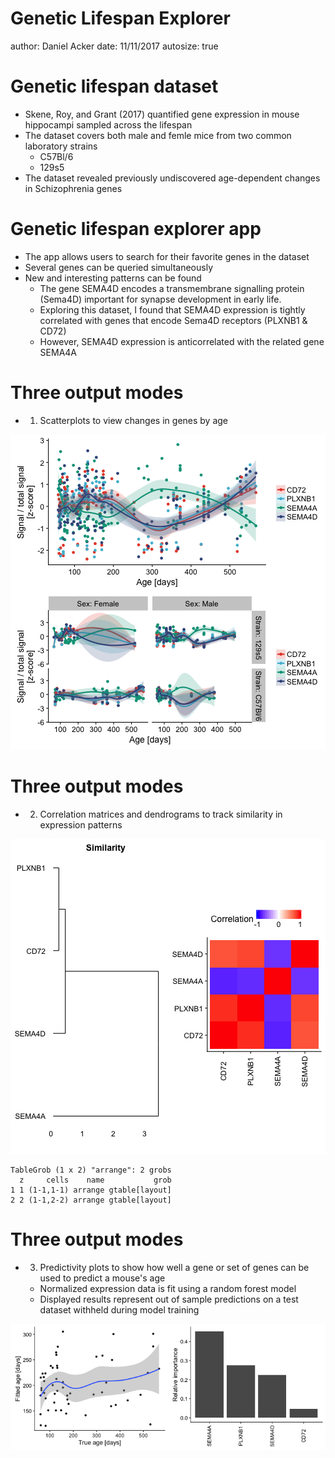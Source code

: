 Genetic Lifespan Explorer
========================================================
author: Daniel Acker
date: 11/11/2017
autosize: true

Genetic lifespan dataset
========================================================

- Skene, Roy, and Grant (2017) quantified gene expression in mouse hippocampi sampled across the lifespan
- The dataset covers both male and femle mice from two common laboratory strains
  - C57Bl/6
  - 129s5
- The dataset revealed previously undiscovered age-dependent changes in Schizophrenia genes


Genetic lifespan explorer app
========================================================

- The app allows users to search for their favorite genes in the dataset
- Several genes can be queried simultaneously
- New and interesting patterns can be found
  - The gene SEMA4D encodes a transmembrane signalling protein (Sema4D) important for synapse development in early life. 
  - Exploring this dataset, I found that SEMA4D expression is tightly correlated with genes that encode Sema4D receptors (PLXNB1 & CD72)
  - However, SEMA4D expression is anticorrelated with the related gene SEMA4A

Three output modes
========================================================

- 1) Scatterplots to view changes in genes by age

![plot of chunk unnamed-chunk-1](presentation-figure/unnamed-chunk-1-1.png)

Three output modes
========================================================

- 2) Correlation matrices and dendrograms to track similarity in expression patterns

![plot of chunk unnamed-chunk-2](presentation-figure/unnamed-chunk-2-1.png)

```
TableGrob (1 x 2) "arrange": 2 grobs
  z     cells    name           grob
1 1 (1-1,1-1) arrange gtable[layout]
2 2 (1-1,2-2) arrange gtable[layout]
```


Three output modes
========================================================

- 3) Predictivity plots to show how well a gene or set of genes can be used to predict a mouse's age
  - Normalized expression data is fit using a random forest model
  - Displayed results represent out of sample predictions on a test dataset withheld during model training

![plot of chunk unnamed-chunk-3](presentation-figure/unnamed-chunk-3-1.png)

